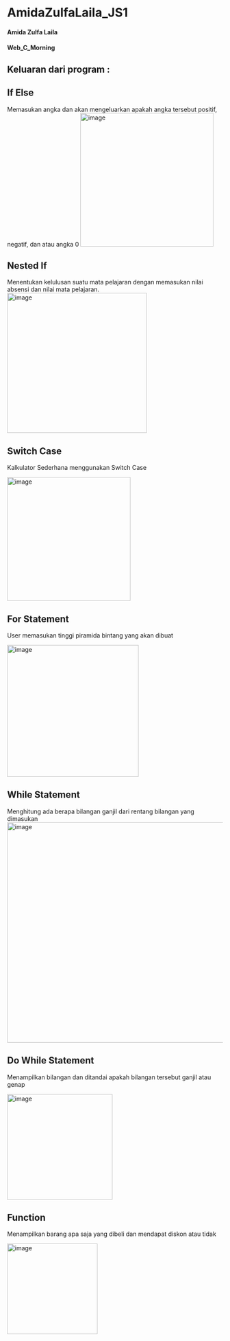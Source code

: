 # AmidaZulfaLaila_JS1
#### Amida Zulfa Laila
#### Web_C_Morning

## Keluaran dari program :

## If Else
Memasukan angka dan akan mengeluarkan apakah angka tersebut positif, negatif, dan atau angka 0
<img width="311" alt="image" src="https://github.com/amizulfa/AmidaZulfaLaila_JS1/assets/100895165/873afbd9-cae3-45b1-9aa4-f1485723d92a">

## Nested If
Menentukan kelulusan suatu mata pelajaran dengan memasukan nilai absensi dan nilai mata pelajaran.
<img width="326" alt="image" src="https://github.com/amizulfa/AmidaZulfaLaila_JS1/assets/100895165/4217c1b0-66fd-4931-9dd1-97b30b68f110">

## Switch Case
Kalkulator Sederhana menggunakan Switch Case

<img width="288" alt="image" src="https://github.com/amizulfa/AmidaZulfaLaila_JS1/assets/100895165/9b619ac2-3c03-4f61-aade-ac5f8b150c70">

## For Statement
User memasukan tinggi piramida bintang yang akan dibuat

<img width="307" alt="image" src="https://github.com/amizulfa/AmidaZulfaLaila_JS1/assets/100895165/93306a43-f9ab-4dda-b86b-9645226c5972">

## While Statement
Menghitung ada berapa bilangan ganjil dari rentang bilangan yang dimasukan
<img width="513" alt="image" src="https://github.com/amizulfa/AmidaZulfaLaila_JS1/assets/100895165/b67ac14b-7257-4a67-8f8b-d79173b08c17">

## Do While Statement
Menampilkan bilangan dan ditandai apakah bilangan tersebut ganjil atau genap

<img width="246" alt="image" src="https://github.com/amizulfa/AmidaZulfaLaila_JS1/assets/100895165/e3b7efc3-dd1c-4cac-9faa-471172fda792">


## Function
Menampilkan barang apa saja yang dibeli dan mendapat diskon atau tidak

<img width="211" alt="image" src="https://github.com/amizulfa/AmidaZulfaLaila_JS1/assets/100895165/bef54a04-d0a4-410d-9393-7d5a1400c64a">
